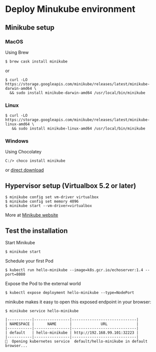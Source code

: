 # Deploy Minukube environment

## Minikube setup  

### MacOS

Using Brew 

```console
$ brew cask install minikube
```

or 

```console
$ curl -LO https://storage.googleapis.com/minikube/releases/latest/minikube-darwin-amd64 \
  && sudo install minikube-darwin-amd64 /usr/local/bin/minikube
```

### Linux

```console
$ curl -LO https://storage.googleapis.com/minikube/releases/latest/minikube-linux-amd64 \
   && sudo install minikube-linux-amd64 /usr/local/bin/minikube
```

### Windows 

Using Chocolatey

```console
C:/> choco install minikube
```

or [direct download](https://storage.googleapis.com/minikube/releases/latest/minikube-installer.exe)


## Hypervisor setup (Virtualbox 5.2 or later)

```console
$ minikube config set vm-driver virtualbox
$ minikube config set memory 4096
$ minikube start --vm-driver=virtualbox
```

More at [Minikube website](https://minikube.sigs.k8s.io/docs/start/)

## Test the installation

Start Minikube

```console
$ minikube start
```
Schedule your first Pod

```console
$ kubectl run hello-minikube --image=k8s.gcr.io/echoserver:1.4 --port=8080
```

Expose the Pod to the external world

```console
$ kubectl expose deployment hello-minikube --type=NodePort
```

minikube makes it easy to open this exposed endpoint in your browser:

```console
$ minikube service hello-minikube

|-----------|----------------|-----------------------------|
| NAMESPACE |      NAME      |             URL             |
|-----------|----------------|-----------------------------|
| default   | hello-minikube | http://192.168.99.101:32223 |
|-----------|----------------|-----------------------------|
🎉  Opening kubernetes service  default/hello-minikube in default browser...
```
